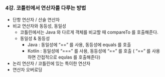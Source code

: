 ### 4강. 코틀린에서 연산자를 다루는 방법

- 단항 연산자 / 산술 연산자
- 비교 연산자와 동등성, 동일성
    - 코틀린에서는 Java 와 다르게 객체를 비교할 때 compareTo 를 호출해준다.
    - 동일성 & 동등성
        - Java : 동일성에 “==” 를 사용, 동등성에 equals 를 호출
        - Kotlin : 동일성에 “===” 를 사용, 동등성에 “==” 를 호출 ( “==” 를 사용하면 간접적으로 equlas 를 호출해준다)
- 논리 연산자 / 코틀린에 있는 특이한 연산자
- 연산자 오버로딩